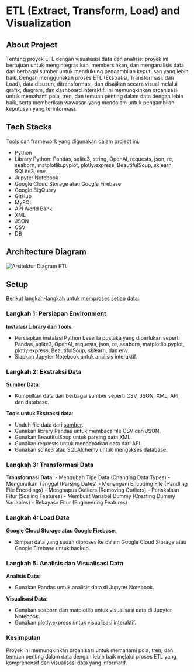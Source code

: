 # ETL (Extract, Transform, Load) and Visualization

## About Project
Tentang proyek ETL dengan visualisasi data dan analisis: proyek ini bertujuan untuk mengintegrasikan, membersihkan, dan menganalisis data dari berbagai sumber untuk mendukung pengambilan keputusan yang lebih baik. Dengan menggunakan proses ETL (Ekstraksi, Transformasi, dan Load), data disusun, ditransformasi, dan disajikan secara visual melalui grafik, diagram, dan dashboard interaktif. Ini memungkinkan organisasi untuk memahami pola, tren, dan temuan penting dalam data dengan lebih baik, serta memberikan wawasan yang mendalam untuk pengambilan keputusan yang terinformasi.

## Tech Stacks
Tools dan framework yang digunakan dalam project ini:
- Python
- Library Python: Pandas, sqlite3, string, OpenAI, requests, json, re, seaborn, matplotlib.pyplot, plotly.express, BeautifulSoup, sklearn, SQLite3, env.
- Jupyter Notebook
- Google Cloud Storage atau Google Firebase
- Google BigQuery
- GitHub
- MySQL
- API World Bank
- XML
- JSON 
- CSV
- DB

## Architecture Diagram
![Arsitektur Diagram ETL](Architecture-Diagram-ETL.png)

## Setup 
Berikut langkah-langkah untuk memproses setiap data:

### Langkah 1: Persiapan Environment
**Instalasi Library dan Tools**:
   - Persiapkan instalasi Python beserta pustaka yang diperlukan seperti Pandas, sqlite3, OpenAI, requests, json, re, seaborn, matplotlib.pyplot, plotly.express, BeautifulSoup, sklearn, dan env.
   - Siapkan Jupyter Notebook untuk analisis interaktif.

### Langkah 2: Ekstraksi Data
**Sumber Data**:
   - Kumpulkan data dari berbagai sumber seperti CSV, JSON, XML, API, dan database.

**Tools untuk Ekstraksi data**:
   - Unduh file data dari [sumber](https://github.com/yudhaislamisulistya/mini-project-de-alta).
   - Gunakan library Pandas untuk membaca file CSV dan JSON.
   - Gunakan BeautifulSoup untuk parsing data XML.
   - Gunakan requests untuk mendapatkan data dari API.
   - Gunakan sqlite3 atau SQLAlchemy untuk mengakses database.

### Langkah 3: Transformasi Data
**Transformasi Data**:
    - Mengubah Tipe Data (Changing Data Types)
    - Menguraikan Tanggal (Parsing Dates)
    - Menangani Encoding File (Handling File Encodings)
    - Menghapus Outliers (Removing Outliers)
    - Penskalaan Fitur (Scaling Features)
    - Membuat Variabel Dummy (Creating Dummy Variables)
    - Rekayasa Fitur (Engineering Features)

### Langkah 4: Load Data
**Google Cloud Storage atau Google Firebase**:
   - Simpan data yang sudah diproses ke dalam Google Cloud Storage atau Google Firebase untuk backup.

### Langkah 5: Analisis dan Visualisasi Data
**Analisis Data**:
   - Gunakan Pandas untuk analisis data di Jupyter Notebook.

**Visualisasi Data**:
   - Gunakan seaborn dan matplotlib untuk visualisasi data di Jupyter Notebook.
   - Gunakan plotly.express untuk visualisasi interaktif.

### Kesimpulan
Proyek ini memungkinkan organisasi untuk memahami pola, tren, dan temuan penting dalam data dengan lebih baik melalui proses ETL yang komprehensif dan visualisasi data yang informatif.